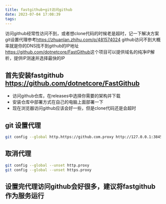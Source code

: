 ```yaml
---
title: fastgithub+git访问github
date: 2023-07-04 17:08:39
tags:
---
```


访问github经常性访问不到，或者想clone代码的时候老是超时，记一下解决方案
git设置代理参考<https://zhuanlan.zhihu.com/p/481574024>
github访问不到大概率就是你的DNS找不到github的IP地址<https://github.com/dotnetcore/FastGithub>这个项目可以提供域名的纯净IP解析，提供IP测速并选择最快的IP

## 首先安装fastgithub <https://github.com/dotnetcore/FastGithub>

- 访问github仓库，在releases中选择你需要的架构并下载
- 安装仓库中部署方式在自己的电脑上面部署一下
- 现在浏览器访问github应该会好一些，但是clone代码还是会超时

## git 设置代理

```bash
git config --global http.https://github.com.proxy http://127.0.0.1:38457
```

## 取消代理

```bash
git config --global --unset http.proxy
git config --global --unset https.proxy
```

## 设置完代理访问github会好很多，建议将fastgithub作为服务运行
